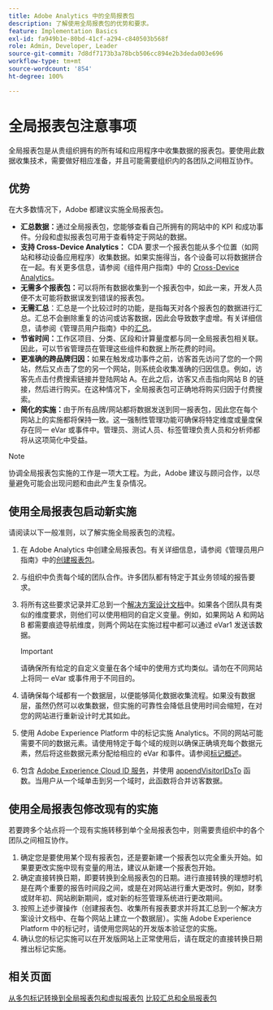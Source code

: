 ```yaml
---
title: Adobe Analytics 中的全局报表包
description: 了解使用全局报表包的优势和要求。
feature: Implementation Basics
exl-id: fa949b1e-80bd-41cf-a294-c840503b568f
role: Admin, Developer, Leader
source-git-commit: 7d8df7173b3a78bcb506cc894e2b3deda003e696
workflow-type: tm+mt
source-wordcount: '854'
ht-degree: 100%

---
```


# 全局报表包注意事项

全局报表包是从贵组织拥有的所有域和应用程序中收集数据的报表包。要使用此数据收集技术，需要做好相应准备，并且可能需要组织内的各团队之间相互协作。

## 优势

在大多数情况下，Adobe 都建议实施全局报表包。

* **汇总数据：**&#x200B;通过全局报表包，您能够查看自己所拥有的网站中的 KPI 和成功事件。分段和虚拟报表包可用于查看特定于网站的数据。
* **支持 Cross-Device Analytics：** CDA 要求一个报表包能从多个位置（如网站和移动设备应用程序）收集数据。如果实施得当，各个设备可以将数据拼合在一起。有关更多信息，请参阅《组件用户指南》中的 [Cross-Device Analytics](../../components/cda/overview.md)。
* **无需多个报表包：**&#x200B;可以将所有数据收集到一个报表包中，如此一来，开发人员便不太可能将数据误发到错误的报表包。
* **无需汇总**：汇总是一个比较过时的功能，是指每天对各个报表包的数据进行汇总。汇总不会删除重复的访问或访客数据，因此会导致数字虚增。有关详细信息，请参阅《管理员用户指南》中的[汇总](../../admin/admin/c-manage-report-suites/rollup-report-suite.md)。
* **节省时间：**&#x200B;工作区项目、分类、区段和计算量度都与同一全局报表包相关联。因此，可以节省管理员在管理这些组件和数据上所花费的时间。
* **更准确的跨品牌归因：**&#x200B;如果在触发成功事件之前，访客首先访问了您的一个网站，然后又点击了您的另一个网站，则系统会收集准确的归因信息。例如，访客先点击付费搜索链接并登陆网站 A。在此之后，访客又点击指向网站 B 的链接，然后进行购买。在这种情况下，全局报表包可正确地将购买归因于付费搜索。
* **简化的实施：**&#x200B;由于所有品牌/网站都将数据发送到同一报表包，因此您在每个网站上的实施都将保持一致。这一强制性管理功能可确保将特定维度或量度保存在同一 eVar 或事件中。管理员、测试人员、标签管理负责人员和分析师都将从这项简化中受益。

>[!NOTE]
>
>协调全局报表包实施的工作是一项大工程。为此，Adobe 建议与顾问合作，以尽量避免可能会出现问题和由此产生复杂情况。

## 使用全局报表包启动新实施

请阅读以下一般准则，以了解实施全局报表包的流程。

1. 在 Adobe Analytics 中创建全局报表包。有关详细信息，请参阅《管理员用户指南》中的[创建报表包](/help/admin/admin/c-manage-report-suites/c-new-report-suite/t-create-a-report-suite.md)。
1. 与组织中负责每个域的团队合作。许多团队都有特定于其业务领域的报告要求。
1. 将所有这些要求记录并汇总到一个[解决方案设计文档](solution-design.md)中。如果各个团队具有类似的维度要求，则他们可以使用相同的自定义变量。例如，如果网站 A 和网站 B 都需要痕迹导航维度，则两个网站在实施过程中都可以通过 eVar1 发送该数据。

   >[!IMPORTANT]
   >
   > 请确保所有给定的自定义变量在各个域中的使用方式均类似。请勿在不同网站上将同一 eVar 或事件用于不同目的。
1. 请确保每个域都有一个数据层，以便能够简化数据收集流程。如果没有数据层，虽然仍然可以收集数据，但实施的可靠性会降低且使用时间会缩短，在对您的网站进行重新设计时尤其如此。
1. 使用 Adobe Experience Platform 中的标记实施 Analytics。不同的网站可能需要不同的数据元素。请使用特定于每个域的规则以确保正确填充每个数据元素，然后将这些数据元素分配给相应的 eVar 和事件。请参阅[标记概述](https://experienceleague.adobe.com/docs/experience-platform/tags/home.html?lang=zh-Hans)。
1. 包含 [Adobe Experience Cloud ID 服务](https://experienceleague.adobe.com/docs/id-service/using/home.html?lang=zh-Hans)，并使用 [appendVisitorIDsTo](https://experienceleague.adobe.com/docs/id-service/using/id-service-api/methods/appendvisitorid.html?lang=zh-Hans) 函数。当用户从一个域单击到另一个域时，此函数将合并访客数据。

## 使用全局报表包修改现有的实施

若要跨多个站点将一个现有实施转移到单个全局报表包中，则需要贵组织中的各个团队之间相互协作。

1. 确定您是要使用某个现有报表包，还是要新建一个报表包以完全重头开始。如果要更改实施中现有变量的用法，建议从新建一个报表包开始。
2. 确定直接转换日期，即要转换到全局报表包的日期。进行直接转换的理想时机是在两个重要的报告时间段之间，或是在对网站进行重大更改时。例如，财季或财年初、网站刷新期间，或对新的标签管理系统进行更改期间。
3. 按照上述步骤操作（创建报表包、收集所有报表要求并将其汇总到一个解决方案设计文档中、在每个网站上建立一个数据层）。实施 Adobe Experience Platform 中的标记时，请使用您网站的开发版本验证您的实施。
4. 确认您的标记实施可以在开发版网站上正常使用后，请在既定的直接转换日期推出标记实施。

## 相关页面

[从多包标记转换到全局报表包和虚拟报表包](../../components/vrs/vrs-considerations.md)
[比较汇总和全局报表包](../../admin/admin/c-manage-report-suites/rollup-report-suite.md)

